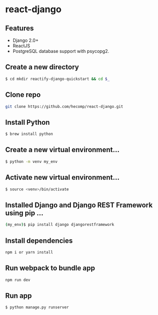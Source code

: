 # react-django

## Features

- Django 2.0+
- ReactJS
- PostgreSQL database support with psycopg2.

## Create a new directory

```bash
$ cd mkdir reactify-django-quickstart && cd $_

```

## Clone repo

```bash 
git clone https://github.com/hecomp/react-django.git

```

## Install Python

```bash
$ brew install python

```

## Create a new virtual environment…

```bash
$ python -m venv my_env

```

## Activate new virtual environment…

```bash 
$ source <venv>/bin/activate

```

## Installed Django and Django REST Framework using pip …

```bash
(my_env)$ pip install django djangorestframework

```

## Install dependencies

```bash 
npm i or yarn install

```

## Run webpack to bundle app 

```bash 
npm run dev

```

## Run app

```bash 
$ python manage.py runserver
```